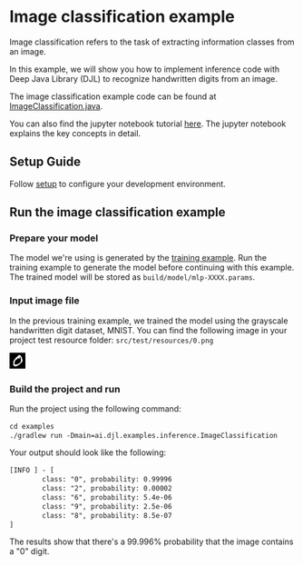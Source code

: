 # Image classification example

Image classification refers to the task of extracting information classes from an image.

In this example, we will show you how to implement inference code with Deep Java Library (DJL) to recognize handwritten digits from an image.

The image classification example code can be found at [ImageClassification.java](https://github.com/awslabs/djl/blob/master/examples/src/main/java/ai/djl/examples/inference/ImageClassification.java).

You can also find the jupyter notebook tutorial [here](../../jupyter/README.md#run-image-classification-with-your-first-model).
The jupyter notebook explains the key concepts in detail.

## Setup Guide

Follow [setup](../../docs/development/setup.md) to configure your development environment.

## Run the image classification example

### Prepare your model
The model we're using is generated by the [training example](train_your_first_model.md).
Run the training example to generate the model before continuing with this example.
The trained model will be stored as `build/model/mlp-XXXX.params`.

### Input image file
In the previous training example, we trained the model using the grayscale handwritten digit dataset, MNIST.
You can find the following image in your project test resource folder: `src/test/resources/0.png`

![0](../src/test/resources/0.png)

### Build the project and run

Run the project using the following command:
```
cd examples
./gradlew run -Dmain=ai.djl.examples.inference.ImageClassification
```
Your output should look like the following:
```text
[INFO ] - [
        class: "0", probability: 0.99996
        class: "2", probability: 0.00002
        class: "6", probability: 5.4e-06
        class: "9", probability: 2.5e-06
        class: "8", probability: 8.5e-07
]
```

The results show that there's a 99.996% probability that the image contains a "0" digit.
